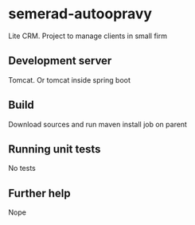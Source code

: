 # semerad-autoopravy
Lite CRM. Project to manage clients in small firm

## Development server
Tomcat. Or tomcat inside spring boot

## Build
Download sources and run maven install job on parent

## Running unit tests
No tests

## Further help
Nope
